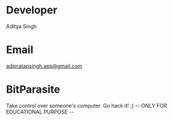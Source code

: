 # Developer
Aditya Singh
	
# Email

[adipratapsingh.aps@gmail.com](mailto:adipratapsingh.aps@gmail.com)

# BitParasite
Take control over someone's computer. Go hack it! ;)     -- ONLY FOR EDUCATIONAL PURPOSE --